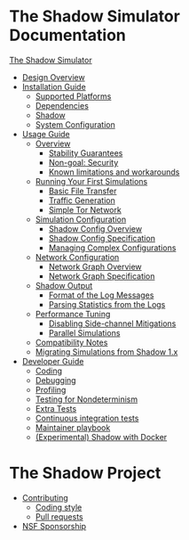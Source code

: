 # The Shadow Simulator Documentation

[The Shadow Simulator](shadow.md)

- [Design Overview](design_2x.md)
- [Installation Guide]()
    - [Supported Platforms](supported_platforms.md)
    - [Dependencies](install_dependencies.md)
    - [Shadow](install_shadow.md)
    - [System Configuration](system_configuration.md)
- [Usage Guide]()
    - [Overview](run_shadow_overview.md)
        - [Stability Guarantees](semver.md)
        - [Non-goal: Security](security.md)
        - [Known limitations and workarounds](limitations.md)
    - [Running Your First Simulations]()
        - [Basic File Transfer](getting_started_basic.md)
        - [Traffic Generation](getting_started_tgen.md)
        - [Simple Tor Network](getting_started_tor.md)
    - [Simulation Configuration]()
        - [Shadow Config Overview](shadow_config_overview.md)
        - [Shadow Config Specification](shadow_config_spec.md)
        - [Managing Complex Configurations](shadow_config_complex.md)
    - [Network Configuration]()
        - [Network Graph Overview](network_graph_overview.md)
        - [Network Graph Specification](network_graph_spec.md)
    - [Shadow Output]()
        - [Format of the Log Messages](log_format.md)
        - [Parsing Statistics from the Logs](parsing_shadow_logs.md)
    - [Performance Tuning]()
        - [Disabling Side-channel Mitigations](sidechannels.md)
        - [Parallel Simulations](parallel_sims.md)
    - [Compatibility Notes](compatibility_notes.md)
    - [Migrating Simulations from Shadow 1.x](migrating_from_1x.md)
- [Developer Guide]()
    - [Coding](coding.md)
    - [Debugging](debugging.md)
    - [Profiling](profiling.md)
    - [Testing for Nondeterminism](testing_determinism.md)
    - [Extra Tests](extra_tests.md)
    - [Continuous integration tests](ci.md)
    - [Maintainer playbook](maintainer_playbook.md)
    - [(Experimental) Shadow with Docker](install_shadow_with_docker.md)

# The Shadow Project

- [Contributing](contributing.md)
    - [Coding style](coding_style.md)
    - [Pull requests](pull_requests.md)
- [NSF Sponsorship](nsf_sponsorship.md)
